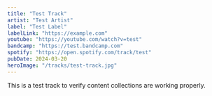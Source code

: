 ```yaml
---
title: "Test Track"
artist: "Test Artist"
label: "Test Label"
labelLink: "https://example.com"
youtube: "https://youtube.com/watch?v=test"
bandcamp: "https://test.bandcamp.com"
spotify: "https://open.spotify.com/track/test"
pubDate: 2024-03-20
heroImage: "/tracks/test-track.jpg"
---
```


This is a test track to verify content collections are working properly. 